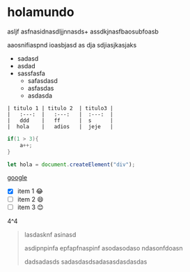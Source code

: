 # holamundo

asljf asfnasidnasdljjnnasds+
assdkjnasfbaosubfoasb

aaosnifiaspnd ioasbjasd as dja sdjiasjkasjaks

- sadasd
- asdad
- sassfasfa
  - safasdasd
  - asfasdas
  - asdasda

<!-- Crear una tabla -->
    | titulo 1 | titulo 2  | titulo3 |
    |   :---:  |   :---:   |  :---:  |
    |   ddd    |   ff      |  s      |
    |  hola    |   adios   |  jeje   |


<!-- Código de C -->
```c
if(1 > 3){
    a++;
}
```

<!-- Código de Javascript -->
```js
let hola = document.createElement("div");
```

<!-- Link de google -->
[google](https://www.google.es)

<!-- Boxes -->
  - [x] item 1 :joy:
  - [ ] item 2 :smile:
  - [ ] item 3 :blush:

<!-- Potencias -->
4^4

> lasdasknf
> asinasd
> 
> asdipnpinfa epfapfnaspinf 
> asodasodaso ndasonfdoasn
> 
> dadsadasds sadasdasdsadasasdasdasdas